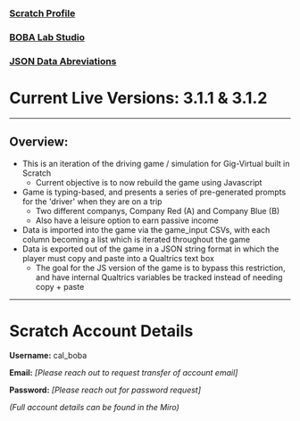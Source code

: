 ### [Scratch Profile](https://scratch.mit.edu/users/cal_boba/)

### [BOBA Lab Studio](https://scratch.mit.edu/studios/33262961)

### [JSON Data Abreviations](https://docs.google.com/document/d/1t32Y5_UsklYSUXVq8wQ3U-rvFCWfgZAjy_JU46dHoyY/edit?usp=sharing)

# Current Live Versions: 3.1.1 & 3.1.2

---

## Overview:

- This is an iteration of the driving game / simulation for Gig-Virtual built in Scratch
  - Current objective is to now rebuild the game using Javascript
- Game is typing-based, and presents a series of pre-generated prompts for the 'driver' when they are on a trip
  - Two different companys, Company Red (A) and Company Blue (B)
  - Also have a leisure option to earn passive income
- Data is imported into the game via the game_input CSVs, with each column becoming a list which is iterated throughout the game
- Data is exported out of the game in a JSON string format in which the player must copy and paste into a Qualtrics text box
  - The goal for the JS version of the game is to bypass this restriction, and have internal Qualtrics variables be tracked instead of needing copy + paste

---

# Scratch Account Details

**Username:** cal_boba

**Email:** *[Please reach out to request transfer of account email]*

**Password:** *[Please reach out for password request]*

*(Full account details can be found in the Miro)*

